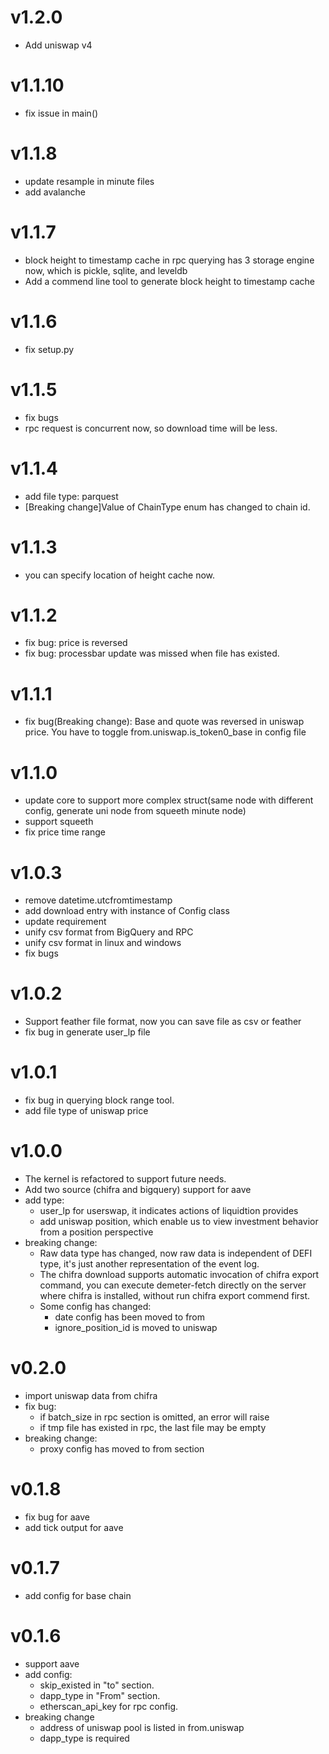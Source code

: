# v1.2.0

* Add uniswap v4

# v1.1.10

* fix issue in main()

# v1.1.8

* update resample in minute files
* add avalanche 

# v1.1.7

* block height to timestamp cache in rpc querying has 3 storage engine now, which is pickle, sqlite, and leveldb
* Add a commend line tool to generate block height to timestamp cache

# v1.1.6

* fix setup.py

# v1.1.5

* fix bugs
* rpc request is concurrent now, so download time will be less.

# v1.1.4

* add file type: parquest
* [Breaking change]Value of ChainType enum has changed to chain id. 

# v1.1.3

* you can specify location of height cache now.

# v1.1.2

* fix bug: price is reversed
* fix bug: processbar update was missed when file has existed.

# v1.1.1

* fix bug(Breaking change): Base and quote was reversed in uniswap price. You have to toggle from.uniswap.is_token0_base
  in config file

# v1.1.0

* update core to support more complex struct(same node with different config, generate uni node from squeeth minute
  node)
* support squeeth
* fix price time range

# v1.0.3

* remove datetime.utcfromtimestamp
* add download entry with instance of Config class
* update requirement
* unify csv format from BigQuery and RPC
* unify csv format in linux and windows
* fix bugs

# v1.0.2

* Support feather file format, now you can save file as csv or feather
* fix bug in generate user_lp file

# v1.0.1

* fix bug in querying block range tool.
* add file type of uniswap price

# v1.0.0

* The kernel is refactored to support future needs.
* Add two source (chifra and bigquery) support for aave
* add type:
    * user_lp for userswap, it indicates actions of liquidtion provides
    * add uniswap position, which enable us to view investment behavior from a position perspective
* breaking change:
    * Raw data type has changed, now raw data is independent of DEFI type, it's just another representation of the event
      log.
    * The chifra download supports automatic invocation of chifra export command, you can execute demeter-fetch directly
      on the server where chifra is installed, without run chifra export commend first.
    * Some config has changed:
        * date config has been moved to from
        * ignore_position_id is moved to uniswap

# v0.2.0

* import uniswap data from chifra
* fix bug:
    * if batch_size in rpc section is omitted, an error will raise
    * if tmp file has existed in rpc, the last file may be empty
* breaking change:
    * proxy config has moved to from section

# v0.1.8

* fix bug for aave
* add tick output for aave

# v0.1.7

* add config for base chain

# v0.1.6

* support aave
* add config:
    * skip_existed in "to" section.
    * dapp_type in "From" section.
    * etherscan_api_key for rpc config.
* breaking change
    * address of uniswap pool is listed in from.uniswap
    * dapp_type is required